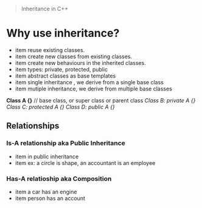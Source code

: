 
> Inheritance in C++

# Why use inheritance?
- item reuse existing classes.
- item create new classes from existing classes.
- item create new behaviours in the inherited classes.
- item types: private, protected, public
- item abstract classes as base templates
- item single inheritance , we derive from a single base class 
- item mutiple inheritance, we derive from multiple base classes


**Class A {}** // base class, or super class or parent class
*Class B: private  A {}*
*Class C: protected A {}*
*Class D: public  A {}*



## Relationships

### Is-A relationship aka Public Inheritance
- item in public inheritance
- item ex: a circle is shape, an accountant is an employee

### Has-A relatioship aka Composition
- item a car has an engine
- item person has an account

